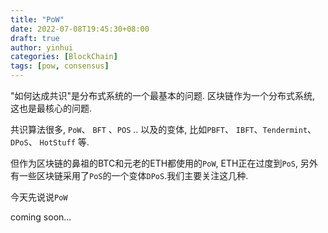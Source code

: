 ```yaml
---
title: "PoW"
date: 2022-07-08T19:45:30+08:00
draft: true
author: yinhui
categories: [BlockChain]
tags: [pow, consensus] 
---
```




"如何达成共识"是分布式系统的一个最基本的问题. 区块链作为一个分布式系统, 这也是最核心的问题.

共识算法很多, `PoW`、 `BFT` 、`POS` .. 以及的变体, 比如`PBFT`、 `IBFT`、`Tendermint`、`DPoS`、 `HotStuff` 等.

但作为区块链的鼻祖的BTC和元老的ETH都使用的`PoW`, ETH正在过度到`PoS`, 另外有一些区块链采用了`PoS`的一个变体`DPoS`.我们主要关注这几种.

今天先说说`PoW`

<!--more-->

coming soon...
